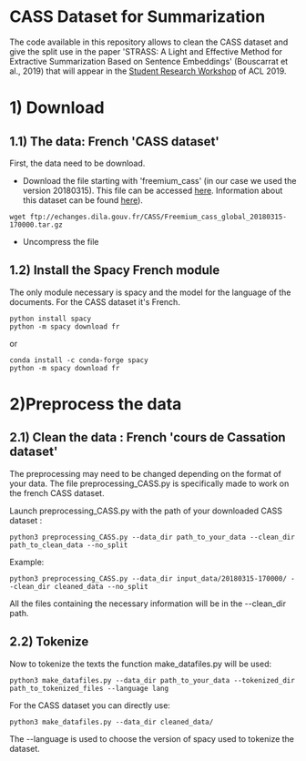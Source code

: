 # CASS Dataset for Summarization

The code available in this repository allows to clean the CASS dataset and give the split use in
the paper 'STRASS: A Light and Effective Method for Extractive Summarization Based on Sentence Embeddings' (Bouscarrat et al., 2019)
that will appear in the [Student Research Workshop](https://sites.google.com/view/acl19studentresearchworkshop/accepted-papers) of ACL 2019.

# 1) Download

## 1.1) The data: French 'CASS dataset'
First, the data need to be download.
* Download the file starting with 'freemium_cass' (in our case we used the version 20180315).
This file can be accessed [here](ftp://echanges.dila.gouv.fr/CASS/).
Information about this dataset can be found [here](https://www.data.gouv.fr/fr/datasets/cass)).

```shell
wget ftp://echanges.dila.gouv.fr/CASS/Freemium_cass_global_20180315-170000.tar.gz
```

* Uncompress the file

## 1.2) Install the Spacy French module

The only module necessary is spacy and the model for the language of the documents. For the CASS dataset it's French.

```shell
python install spacy
python -m spacy download fr
```

or

```shell
conda install -c conda-forge spacy 
python -m spacy download fr
```


# 2)Preprocess the data
## 2.1) Clean the data : French 'cours de Cassation dataset'

The preprocessing may need to be changed depending on the format of your data. The file preprocessing_CASS.py
is specifically made to work on the french CASS dataset.

Launch preprocessing_CASS.py with the path of your downloaded CASS dataset :

```shell
python3 preprocessing_CASS.py --data_dir path_to_your_data --clean_dir path_to_clean_data --no_split
```

Example:

```
python3 preprocessing_CASS.py --data_dir input_data/20180315-170000/ --clean_dir cleaned_data --no_split
```

All the files containing the necessary information will be in the --clean_dir path.

## 2.2) Tokenize 

Now to tokenize the texts the function make_datafiles.py will be used:

```shell
python3 make_datafiles.py --data_dir path_to_your_data --tokenized_dir path_to_tokenized_files --language lang
```

For the CASS dataset you can directly use:
```shell
python3 make_datafiles.py --data_dir cleaned_data/
```

The --language is used to choose the version of spacy used to tokenize the dataset.
